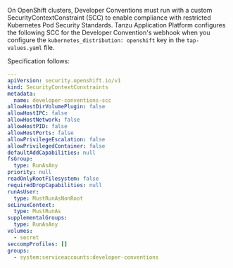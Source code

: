 On OpenShift clusters, Developer Conventions must run with a custom SecurityContextConstraint (SCC) to enable compliance with restricted Kubernetes Pod Security Standards. 
Tanzu Application Platform configures the following SCC for the Developer Convention's webhook when you configure the `kubernetes_distribution: openshift` key in the `tap-values.yaml` file.

Specification follows:

```yaml
---
apiVersion: security.openshift.io/v1
kind: SecurityContextConstraints
metadata:
  name: developer-conventions-scc
allowHostDirVolumePlugin: false
allowHostIPC: false
allowHostNetwork: false
allowHostPID: false
allowHostPorts: false
allowPrivilegeEscalation: false
allowPrivilegedContainer: false
defaultAddCapabilities: null
fsGroup:
  type: RunAsAny
priority: null
readOnlyRootFilesystem: false
requiredDropCapabilities: null
runAsUser:
  type: MustRunAsNonRoot
seLinuxContext:
  type: MustRunAs
supplementalGroups:
  type: RunAsAny
volumes:
  - secret
seccompProfiles: []
groups:
  - system:serviceaccounts:developer-conventions
```
